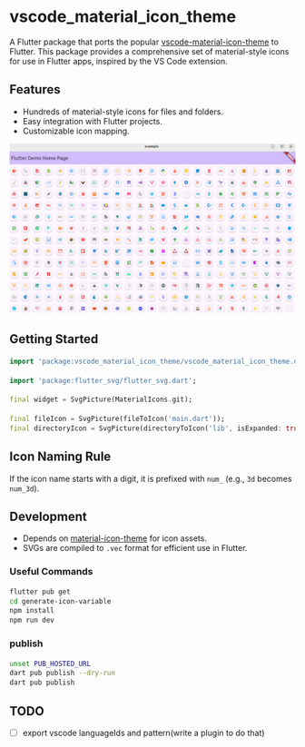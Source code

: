 
# vscode_material_icon_theme

A Flutter package that ports the popular [vscode-material-icon-theme](https://github.com/material-extensions/vscode-material-icon-theme) to Flutter. This package provides a comprehensive set of material-style icons for use in Flutter apps, inspired by the VS Code extension.

## Features

- Hundreds of material-style icons for files and folders.
- Easy integration with Flutter projects.
- Customizable icon mapping.

![Showcase](images/screen.png)

## Getting Started

```dart
import 'package:vscode_material_icon_theme/vscode_material_icon_theme.dart';

import 'package:flutter_svg/flutter_svg.dart';

final widget = SvgPicture(MaterialIcons.git);

final fileIcon = SvgPicture(fileToIcon('main.dart'));
final directoryIcon = SvgPicture(directoryToIcon('lib', isExpanded: true));
```

## Icon Naming Rule

If the icon name starts with a digit, it is prefixed with `num_` (e.g., `3d` becomes `num_3d`).

## Development

- Depends on [material-icon-theme](https://www.npmjs.com/package/material-icon-theme) for icon assets.
- SVGs are compiled to `.vec` format for efficient use in Flutter.

### Useful Commands

```bash
flutter pub get
cd generate-icon-variable
npm install
npm run dev
```

### publish

```bash
unset PUB_HOSTED_URL
dart pub publish --dry-run
dart pub publish
```

## TODO

- [ ] export vscode languageIds and pattern(write a plugin to do that)
